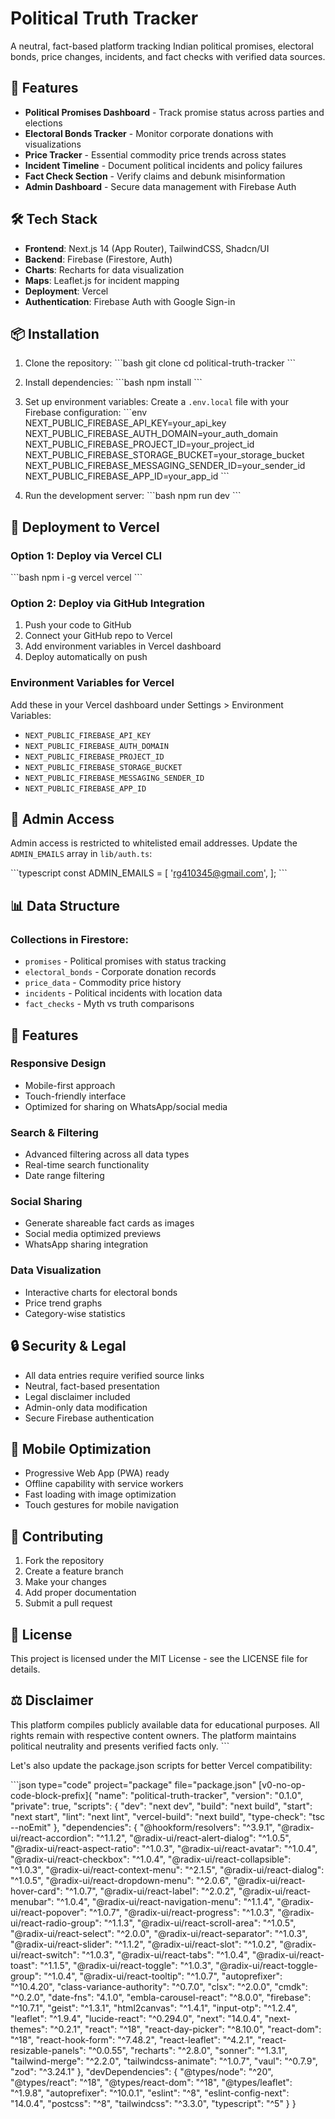 # Political Truth Tracker

A neutral, fact-based platform tracking Indian political promises, electoral bonds, price changes, incidents, and fact checks with verified data sources.

## 🚀 Features

- **Political Promises Dashboard** - Track promise status across parties and elections
- **Electoral Bonds Tracker** - Monitor corporate donations with visualizations  
- **Price Tracker** - Essential commodity price trends across states
- **Incident Timeline** - Document political incidents and policy failures
- **Fact Check Section** - Verify claims and debunk misinformation
- **Admin Dashboard** - Secure data management with Firebase Auth

## 🛠️ Tech Stack

- **Frontend**: Next.js 14 (App Router), TailwindCSS, Shadcn/UI
- **Backend**: Firebase (Firestore, Auth)
- **Charts**: Recharts for data visualization
- **Maps**: Leaflet.js for incident mapping
- **Deployment**: Vercel
- **Authentication**: Firebase Auth with Google Sign-in

## 📦 Installation

1. Clone the repository:
\`\`\`bash
git clone <your-repo-url>
cd political-truth-tracker
\`\`\`

2. Install dependencies:
\`\`\`bash
npm install
\`\`\`

3. Set up environment variables:
Create a `.env.local` file with your Firebase configuration:
\`\`\`env
NEXT_PUBLIC_FIREBASE_API_KEY=your_api_key
NEXT_PUBLIC_FIREBASE_AUTH_DOMAIN=your_auth_domain
NEXT_PUBLIC_FIREBASE_PROJECT_ID=your_project_id
NEXT_PUBLIC_FIREBASE_STORAGE_BUCKET=your_storage_bucket
NEXT_PUBLIC_FIREBASE_MESSAGING_SENDER_ID=your_sender_id
NEXT_PUBLIC_FIREBASE_APP_ID=your_app_id
\`\`\`

4. Run the development server:
\`\`\`bash
npm run dev
\`\`\`

## 🚀 Deployment to Vercel

### Option 1: Deploy via Vercel CLI
\`\`\`bash
npm i -g vercel
vercel
\`\`\`

### Option 2: Deploy via GitHub Integration
1. Push your code to GitHub
2. Connect your GitHub repo to Vercel
3. Add environment variables in Vercel dashboard
4. Deploy automatically on push

### Environment Variables for Vercel
Add these in your Vercel dashboard under Settings > Environment Variables:

- `NEXT_PUBLIC_FIREBASE_API_KEY`
- `NEXT_PUBLIC_FIREBASE_AUTH_DOMAIN`
- `NEXT_PUBLIC_FIREBASE_PROJECT_ID`
- `NEXT_PUBLIC_FIREBASE_STORAGE_BUCKET`
- `NEXT_PUBLIC_FIREBASE_MESSAGING_SENDER_ID`
- `NEXT_PUBLIC_FIREBASE_APP_ID`

## 🔐 Admin Access

Admin access is restricted to whitelisted email addresses. Update the `ADMIN_EMAILS` array in `lib/auth.ts`:

\`\`\`typescript
const ADMIN_EMAILS = [
  'rg410345@gmail.com',
];
\`\`\`

## 📊 Data Structure

### Collections in Firestore:
- `promises` - Political promises with status tracking
- `electoral_bonds` - Corporate donation records
- `price_data` - Commodity price history
- `incidents` - Political incidents with location data
- `fact_checks` - Myth vs truth comparisons

## 🎨 Features

### Responsive Design
- Mobile-first approach
- Touch-friendly interface
- Optimized for sharing on WhatsApp/social media

### Search & Filtering
- Advanced filtering across all data types
- Real-time search functionality
- Date range filtering

### Social Sharing
- Generate shareable fact cards as images
- Social media optimized previews
- WhatsApp sharing integration

### Data Visualization
- Interactive charts for electoral bonds
- Price trend graphs
- Category-wise statistics

## 🔒 Security & Legal

- All data entries require verified source links
- Neutral, fact-based presentation
- Legal disclaimer included
- Admin-only data modification
- Secure Firebase authentication

## 📱 Mobile Optimization

- Progressive Web App (PWA) ready
- Offline capability with service workers
- Fast loading with image optimization
- Touch gestures for mobile navigation

## 🤝 Contributing

1. Fork the repository
2. Create a feature branch
3. Make your changes
4. Add proper documentation
5. Submit a pull request

## 📄 License

This project is licensed under the MIT License - see the LICENSE file for details.

## ⚖️ Disclaimer

This platform compiles publicly available data for educational purposes. All rights remain with respective content owners. The platform maintains political neutrality and presents verified facts only.
\`\`\`

Let's also update the package.json scripts for better Vercel compatibility:

\`\`\`json type="code" project="package" file="package.json"
[v0-no-op-code-block-prefix]{
  "name": "political-truth-tracker",
  "version": "0.1.0",
  "private": true,
  "scripts": {
    "dev": "next dev",
    "build": "next build",
    "start": "next start",
    "lint": "next lint",
    "vercel-build": "next build",
    "type-check": "tsc --noEmit"
  },
  "dependencies": {
    "@hookform/resolvers": "^3.9.1",
    "@radix-ui/react-accordion": "^1.1.2",
    "@radix-ui/react-alert-dialog": "^1.0.5",
    "@radix-ui/react-aspect-ratio": "^1.0.3",
    "@radix-ui/react-avatar": "^1.0.4",
    "@radix-ui/react-checkbox": "^1.0.4",
    "@radix-ui/react-collapsible": "^1.0.3",
    "@radix-ui/react-context-menu": "^2.1.5",
    "@radix-ui/react-dialog": "^1.0.5",
    "@radix-ui/react-dropdown-menu": "^2.0.6",
    "@radix-ui/react-hover-card": "^1.0.7",
    "@radix-ui/react-label": "^2.0.2",
    "@radix-ui/react-menubar": "^1.0.4",
    "@radix-ui/react-navigation-menu": "^1.1.4",
    "@radix-ui/react-popover": "^1.0.7",
    "@radix-ui/react-progress": "^1.0.3",
    "@radix-ui/react-radio-group": "^1.1.3",
    "@radix-ui/react-scroll-area": "^1.0.5",
    "@radix-ui/react-select": "^2.0.0",
    "@radix-ui/react-separator": "^1.0.3",
    "@radix-ui/react-slider": "^1.1.2",
    "@radix-ui/react-slot": "^1.0.2",
    "@radix-ui/react-switch": "^1.0.3",
    "@radix-ui/react-tabs": "^1.0.4",
    "@radix-ui/react-toast": "^1.1.5",
    "@radix-ui/react-toggle": "^1.0.3",
    "@radix-ui/react-toggle-group": "^1.0.4",
    "@radix-ui/react-tooltip": "^1.0.7",
    "autoprefixer": "^10.4.20",
    "class-variance-authority": "^0.7.0",
    "clsx": "^2.0.0",
    "cmdk": "^0.2.0",
    "date-fns": "4.1.0",
    "embla-carousel-react": "^8.0.0",
    "firebase": "^10.7.1",
    "geist": "^1.3.1",
    "html2canvas": "^1.4.1",
    "input-otp": "^1.2.4",
    "leaflet": "^1.9.4",
    "lucide-react": "^0.294.0",
    "next": "14.0.4",
    "next-themes": "^0.2.1",
    "react": "^18",
    "react-day-picker": "^8.10.0",
    "react-dom": "^18",
    "react-hook-form": "^7.48.2",
    "react-leaflet": "^4.2.1",
    "react-resizable-panels": "^0.0.55",
    "recharts": "^2.8.0",
    "sonner": "^1.3.1",
    "tailwind-merge": "^2.2.0",
    "tailwindcss-animate": "^1.0.7",
    "vaul": "^0.7.9",
    "zod": "^3.24.1"
  },
  "devDependencies": {
    "@types/node": "^20",
    "@types/react": "^18",
    "@types/react-dom": "^18",
    "@types/leaflet": "^1.9.8",
    "autoprefixer": "^10.0.1",
    "eslint": "^8",
    "eslint-config-next": "14.0.4",
    "postcss": "^8",
    "tailwindcss": "^3.3.0",
    "typescript": "^5"
  }
}
